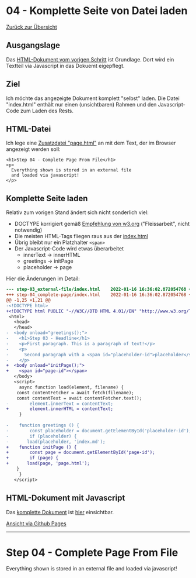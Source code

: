 04 - Komplette Seite von Datei laden
====================================

[Zurück zur Übersicht][MAIN]

Ausgangslage
------------

Das [HTML-Dokument vom vorigen Schritt][BASE] ist Grundlage.
Dort wird ein Textteil via Javascript in das Dokuemt
eigepflegt.

Ziel
----

Ich möchte das angezeigte Dokument komplett "selbst" laden.
Die Datei "index.html" enthält nur einen (unsichtbaren)
Rahmen und den Javascript-Code zum Laden des Rests.

HTML-Datei
----------

Ich lege eine [Zusatzdatei "page.html"][PAGEHTML] an mit dem Text, der
im Browser angezeigt werden soll:

```
<h1>Step 04 - Complete Page From File</h1>
<p>
  Everything shown is stored in an external file
  and loaded via javascript!
</p>
```

Komplette Seite laden
---------------------

Relativ zum vorigen Stand ändert sich nicht sonderlich viel:

- DOCTYPE korrigiert gemäß [Empfehlung von w3.org][DOCTYPE] ("Fleissarbeit", nicht notwendig)
- Die meisten HTML-Tags fliegen raus aus der [index.html][INDEXHTML]
- Übrig bleibt nur ein Platzhalter `<span>`
- Der Javascript-Code wird etwas überarbeitet
    - innerText -> innerHTML
    - greetings -> initPage
    - placeholder -> page

Hier die Änderungen im Detail:

```diff
--- step-03_external-file/index.html	2022-01-16 16:36:02.872054768 +0100
+++ step-04_complete-page/index.html	2022-01-16 16:36:02.872054768 +0100
@@ -1,25 +1,21 @@
-<!DOCTYPE html>
+<!DOCTYPE html PUBLIC "-//W3C//DTD HTML 4.01//EN" "http://www.w3.org/TR/html4/strict.dtd">
 <html>
   <head>
   </head>
-  <body onload="greetings();">
-    <h1>Step 03 - Headline</h1>
-    <p>First paragraph. This is a paragraph of text!</p>
-    <p>
-      Second paragraph with a <span id="placeholder-id">placeholder</span>
-    </p>
+  <body onload="initPage();">
+    <span id="page-id"></span>
   </body>
   <script>
     async function load(element, filename) {
 	const contentFetcher = await fetch(filename);
 	const contentText = await contentFetcher.text();
-        element.innerText = contentText;
+        element.innerHTML = contentText;
     }
     
-    function greetings () {
-        const placeholder = document.getElementById('placeholder-id');
-        if (placeholder) {
-	    load(placeholder, 'index.md');
+    function initPage () {
+        const page = document.getElementById('page-id');
+        if (page) {
+	    load(page, 'page.html');
 	}
     }
   </script>
```

HTML-Dokument mit Javascript
----------------------------

Das [komplette Dokument][INDEXHTML] ist [hier][INDEXHTML] einsichtbar.

[Ansicht via Github Pages][RESULT]

---

# Step 04 - Complete Page From File

Everything shown is stored in an external file
and loaded via javascript!

[MAIN]: ../README.md
[BASE]: ../step-03_external-file/index.html
[INDEXHTML]: index.html
[LOCALHOST]: http://localhost:8000
[RESULT]: https://uli-heller.github.io/static-markdown-publisher/step-04_complete-page/index.html
[PAGEHTML]: page.html
[INDEXHTML]: index.html
[DOCTYPE]: https://www.w3.org/wiki/Choosing_the_right_doctype_for_your_HTML_documents
